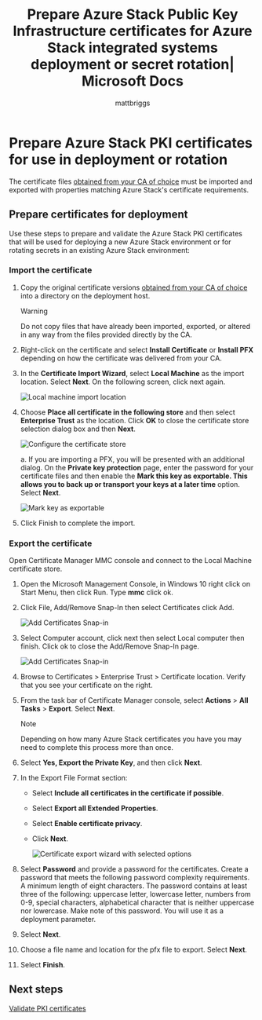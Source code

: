 ﻿---
title: Prepare Azure Stack Public Key Infrastructure certificates for Azure Stack integrated systems deployment or secret rotation| Microsoft Docs
description: Describes how to prepare the Azure Stack PKI certificates for Azure Stack integrated systems.
services: azure-stack
documentationcenter: ''
author: mattbriggs
manager: femila
editor: ''

ms.service: azure-stack
ms.workload: na
pms.tgt_pltfrm: na
ms.devlang: na
ms.topic: article
ms.date: 01/30/2019
ms.author: mabrigg
ms.reviewer: ppacent
ms.lastreviewed: 01/30/2019
---

# Prepare Azure Stack PKI certificates for use in deployment or rotation

The certificate files [obtained from your CA of choice](azure-stack-get-pki-certs.md) must be imported and exported with properties matching Azure Stack's certificate requirements.

## Prepare certificates for deployment

Use these steps to prepare and validate the Azure Stack PKI certificates that will be used for deploying a new Azure Stack environment or for rotating secrets in an existing Azure Stack environment: 

### Import the certificate

1. Copy the original certificate versions [obtained from your CA of choice](azure-stack-get-pki-certs.md) into a directory on the deployment host. 
   > [!WARNING]
   > Do not copy files that have already been imported, exported, or altered in any way from the files provided directly by the CA.

1. Right-click on the certificate and select **Install Certificate** or **Install PFX** depending on how the certificate was delivered from your CA.

1. In the **Certificate Import Wizard**, select **Local Machine** as the import location. Select **Next**. On the following screen, click next again.

    ![Local machine import location](./media/prepare-pki-certs/1.png)

1. Choose **Place all certificate in the following store** and then select **Enterprise Trust** as the location. Click **OK** to close the certificate store selection dialog box and then **Next**.

   ![Configure the certificate store](./media/prepare-pki-certs/3.png)

   a. If you are importing a PFX, you will be presented with an additional dialog. On the **Private key protection** page, enter the password for your certificate files and then enable the **Mark this key as exportable. This allows you to back up or transport your keys at a later time** option. Select **Next**.

   ![Mark key as exportable](./media/prepare-pki-certs/2.png)

1. Click Finish to complete the import.

### Export the certificate

Open Certificate Manager MMC console and connect to the Local Machine certificate store.

1. Open the Microsoft Management Console, in Windows 10 right click on Start Menu, then click Run. Type **mmc** click ok.

1. Click File, Add/Remove Snap-In then select Certificates click Add.

    ![Add Certificates Snap-in](./media/prepare-pki-certs/mmc-2.png)
 
1. Select Computer account, click next then select Local computer then finish. Click ok to close the Add/Remove Snap-In page.

    ![Add Certificates Snap-in](./media/prepare-pki-certs/mmc-3.png)

1. Browse to Certificates > Enterprise Trust > Certificate location. Verify that you see your certificate on the right.

1. From the task bar of Certificate Manager console, select **Actions** > **All Tasks** > **Export**. Select **Next**.

   > [!NOTE]
   > Depending on how many Azure Stack certificates you have you may need to complete this process more than once.

1. Select **Yes, Export the Private Key**, and then click **Next**.

1. In the Export File Format section:
    
   - Select **Include all certificates in the certificate if possible**.  
   - Select **Export all Extended Properties**.  
   - Select **Enable certificate privacy**.  
   - Click **Next**.  
    
     ![Certificate export wizard with selected options](./media/prepare-pki-certs/azure-stack-save-cert.png)

1. Select **Password** and provide a password for the certificates. Create a password that meets the following password complexity requirements. A minimum length of eight characters. The password contains at least three of the following: uppercase letter, lowercase letter, numbers from 0-9, special characters, alphabetical character that is neither uppercase nor lowercase. Make note of this password. You will use it as a deployment parameter.

1. Select **Next**.

1. Choose a file name and location for the pfx file to export. Select **Next**.

1. Select **Finish**.

## Next steps

[Validate PKI certificates](azure-stack-validate-pki-certs.md)